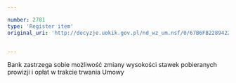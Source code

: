```yaml
---

number: 2781
type: 'Register item'
original_uri: 'http://decyzje.uokik.gov.pl/nd_wz_um.nsf/0/67B6FB2289422EC4C125797A0032E043?OpenDocument'


---
```


Bank zastrzega sobie możliwość zmiany wysokości stawek pobieranych prowizji i opłat w trakcie trwania Umowy

